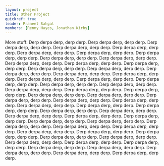 ```yaml
---
layout: project
title: Other Project
quickref: true
leader: Praneet Sahgal
members: [Renny Hayes, Jonathan Kirby]
---
```


More stuff: Derp derpa derp, derp derp. Derp derpa derp, derp derp. Derp derpa derp, derp derp. Derp derpa derp, derp derp. Derp derpa derp, derp derp. Derp derpa derp, derp derp. Derp derpa derp, derp derp. Derp derpa derp, derp derp. Derp derpa derp, derp derp. Derp derpa derp, derp derp. Derp derpa derp, derp derp. Derp derpa derp, derp derp. Derp derpa derp, derp derp. Derp derpa derp, derp derp. Derp derpa derp, derp derp. Derp derpa derp, derp derp. Derp derpa derp, derp derp. Derp derpa derp, derp derp. Derp derpa derp, derp derp. Derp derpa derp, derp derp. Derp derpa derp, derp derp. Derp derpa derp, derp derp. Derp derpa derp, derp derp. Derp derpa derp, derp derp. Derp derpa derp, derp derp. Derp derpa derp, derp derp. Derp derpa derp, derp derp. Derp derpa derp, derp derp. Derp derpa derp, derp derp. Derp derpa derp, derp derp. Derp derpa derp, derp derp. Derp derpa derp, derp derp. Derp derpa derp, derp derp. Derp derpa derp, derp derp. Derp derpa derp, derp derp. Derp derpa derp, derp derp. Derp derpa derp, derp derp. Derp derpa derp, derp derp. Derp derpa derp, derp derp. Derp derpa derp, derp derp. Derp derpa derp, derp derp. Derp derpa derp, derp derp. Derp derpa derp, derp derp. Derp derpa derp, derp derp. Derp derpa derp, derp derp. Derp derpa derp, derp derp. Derp derpa derp, derp derp. Derp derpa derp, derp derp. Derp derpa derp, derp derp. Derp derpa derp, derp derp. Derp derpa derp, derp derp. Derp derpa derp, derp derp. Derp derpa derp, derp derp. Derp derpa derp, derp derp. Derp derpa derp, derp derp. Derp derpa derp, derp derp. Derp derpa derp, derp derp.
